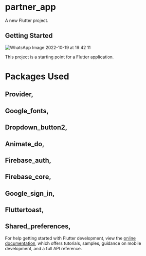 # partner_app

A new Flutter project.

## Getting Started

![WhatsApp Image 2022-10-19 at 16 42 11](https://user-images.githubusercontent.com/91565180/196676027-06ae7a85-7777-4e22-af4f-8a083789d6e2.jpeg)

This project is a starting point for a Flutter application.

# Packages Used
## Provider,
## Google_fonts,
## Dropdown_button2,
## Animate_do,
## Firebase_auth,
## Firebase_core,
## Google_sign_in,
## Fluttertoast,
## Shared_preferences,


For help getting started with Flutter development, view the
[online documentation](https://docs.flutter.dev/), which offers tutorials,
samples, guidance on mobile development, and a full API reference.

